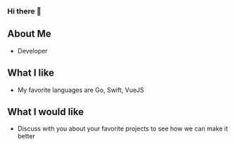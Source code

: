 ### Hi there 👋 

## About Me
- Developer 

## What I like
- My favorite languages are Go, Swift, VueJS

## What I would like
- Discuss with you about your favorite projects to see how we can make it better

